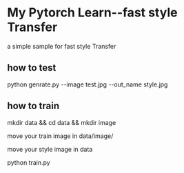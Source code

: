 # My Pytorch Learn--fast style Transfer

a simple sample for fast style Transfer

## how to test

python genrate.py --image test.jpg --out_name style.jpg
## how to train 
mkdir data && cd data && mkdir image

move your train image in data/image/

move your style image in data

python train.py
 